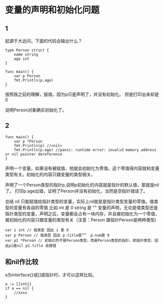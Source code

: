 




变量的声明和初始化问题
==================
1
----------
起源于大远问，下面的代码会输出什么？
```golang
type Person struct {
    name string
    age int
}

func main() {
    var p Person
    fmt.Println(p.age)
}
```
按照我之前的理解，报错。因为p只是声明了，并没有初始化。
但是打印出来却是0

说明Person对象确实初始化了。


2
----------
```golang
func main() {
    var p *Person
    fmt.Println(p) //<nil>
    fmt.Println(p.age) //panic: runtime error: invalid memory address or nil pointer dereference
}
```
声明一个变量，如果没有被赋值，他就会初始化为零值。这个零值得内容就和变量类型有关。初始化的内容只跟变量的类型相关。

声明了一个Person类型的指针p,说明p初始化的内容就是指针的默认值，那就是nil 了。
打印p.age出错，证明了Person并没有初始化，当然是空指针错误了。


总结
nil 只能赋值给指针类型的变量，实际上nil就是是指针类型变量的零值。值类型的变量有各自的零值 比如 int 是 0 string 是 ""
变量的声明，无论是值类型还是指针类型的变量，声明之后，变量都会占有一块内存，并且被初始化为一个零值，被初始化的内容只跟变量的类型有关（注意：Person 跟指针Person是两种类型)
```golang
var i int // 值类型 因此 i 是 0
var p Person // 值类型 因此 p.title是“”  p.num是 0
var p1 *Person // 初始化的不是Person类型，而是Person类型的指针，即指针类型，因此p1是nil p1.title 会报错
```





和nil作比较
-------------
a为interface{}或[]或指针时，才可以这样比较。
```golang
a := []int{}
if a == nil {
	//xxxx
}
```

